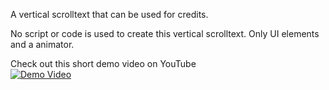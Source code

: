 A vertical scrolltext that can be used for credits.

No script or code is used to create this vertical scrolltext.
Only UI elements and a animator.

Check out this short demo video on YouTube<br>
[![Demo Video](https://img.youtube.com/vi/BZ5JLNHhHJw/0.jpg)](https://www.youtube.com/watch?v=BZ5JLNHhHJw)
